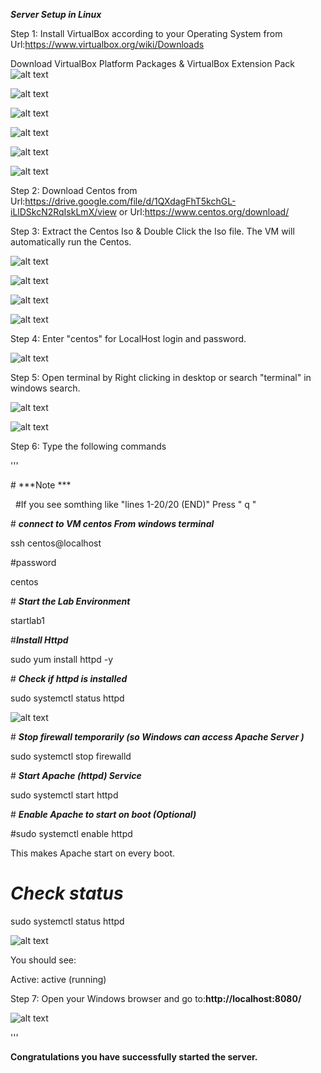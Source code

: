 ***Server Setup in Linux***

Step 1: Install VirtualBox according to your Operating System from Url:https://www.virtualbox.org/wiki/Downloads

Download VirtualBox Platform Packages \& VirtualBox Extension Pack 
![alt text](image.png)

![alt text](image-3.png)

![alt text](image-4.png)

![alt text](image-5.png)

![alt text](image-6.png)

![alt text](image-7.png)

Step 2: Download Centos from Url:https://drive.google.com/file/d/1QXdagFhT5kchGL-iLlDSkcN2RqIskLmX/view or Url:https://www.centos.org/download/



Step 3: Extract the Centos Iso \& Double Click the Iso file. The VM will automatically run the Centos.

![alt text](image-1.png)

![alt text](image-2.png)

![alt text](image-8.png)

![alt text](image-9.png)


Step 4: Enter "centos" for LocalHost login and password.

![alt text](image-10.png)



Step 5: Open terminal by Right clicking in desktop or search "terminal" in windows search.

![alt text](image-11.png)

![alt text](image-12.png)

Step 6: Type the following commands 

'''

\# ***Note ***

&nbsp;	#If you see somthing like "lines 1-20/20 (END)" Press " q "



\# ***connect to VM centos From windows terminal***

ssh centos@localhost



\#password 

centos



\# ***Start the Lab Environment*** 

startlab1



\#***Install Httpd***

sudo yum install httpd -y



\# ***Check if httpd is installed***

sudo systemctl status httpd

![alt text](image-13.png)

\# ***Stop firewall temporarily (so Windows can access Apache Server )***

sudo systemctl stop firewalld



\# ***Start Apache (httpd) Service***

sudo systemctl start httpd



\# ***Enable Apache to start on boot (Optional)***

#sudo systemctl enable httpd

This makes Apache start on every boot.



# ***Check status***

sudo systemctl status httpd

![alt text](image-15.png)

You should see:



Active: active (running)



Step 7: Open your Windows browser and go to:**http://localhost:8080/**

![alt text](image-14.png)

'''

**Congratulations you  have successfully started the server.**



